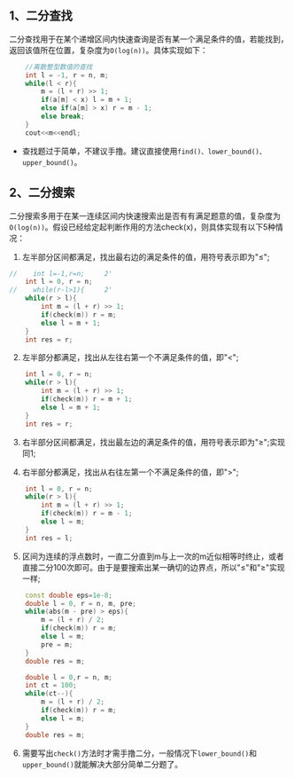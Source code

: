 ## 1、二分查找
二分查找用于在某个递增区间内快速查询是否有某一个满足条件的值，若能找到，返回该值所在位置，复杂度为`O(log(n))`。具体实现如下：

```c++
    //离散整型数值的查找
    int l = -1, r = n, m;
    while(l < r){
        m = (l + r) >> 1;
        if(a[m] < x) l = m + 1;
        else if(a[m] > x) r = m - 1;
        else break;
    }
    cout<<m<<endl;
```

* 查找题过于简单，不建议手撸。建议直接使用`find()、lower_bound()、upper_bound()`。

## 2、二分搜索
二分搜索多用于在某一连续区间内快速搜索出是否有有满足题意的值，复杂度为`O(log(n))`。假设已经给定起判断作用的方法check(x)，则具体实现有以下5种情况：

1. 左半部分区间都满足，找出最右边的满足条件的值，用符号表示即为"≤";

```c++
//    int l=-1,r=n;     2'
    int l = 0, r = n;  
//    while(r-l>1){     2'
    while(r > l){    
        int m = (l + r) >> 1;
        if(check(m)) r = m;
        else l = m + 1;
    }
    int res = r;
```

2. 左半部分都满足，找出从左往右第一个不满足条件的值，即"<";

```c++
    int l = 0, r = n;
    while(r > l){
        int m = (l + r) >> 1;
        if(check(m)) r = m + 1;
        else l = m + 1;
    }
    int res = r;
```

3. 右半部分区间都满足，找出最左边的满足条件的值，用符号表示即为"≥";实现同1;

4. 右半部分都满足，找出从右往左第一个不满足条件的值，即">";

```c++
    int l = 0, r = n;
    while(r > l){
        int m = (l + r) >> 1;
        if(check(m)) r = m - 1;
        else l = m;
    }
    int res = l;
```

5. 区间为连续的浮点数时，一直二分直到m与上一次的m近似相等时终止，或者直接二分100次即可。由于是要搜索出某一确切的边界点，所以"≤"和"≥"实现一样;

```c++
    const double eps=1e-8;
    double l = 0, r = n, m, pre;
    while(abs(m - pre) > eps){
        m = (l + r) / 2;
        if(check(m)) r = m;
        else l = m;
        pre = m;
    }
    double res = m;
```
```c++
    double l = 0,r = n, m;
    int ct = 100;
    while(ct--){
        m = (l + r) / 2;
        if(check(m)) r = m;
        else l = m;
    }
    double res = m;
```

6. 需要写出`check()`方法时才需手撸二分，一般情况下`lower_bound()`和`upper_bound()`就能解决大部分简单二分题了。